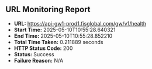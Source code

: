 ## URL Monitoring Report

- **URL:** https://api-gw1-prod1.fisglobal.com/gw/v1/health
- **Start Time:** 2025-05-10T10:55:28.640321
- **End Time:** 2025-05-10T10:55:28.852210
- **Total Time Taken:** 0.211889 seconds
- **HTTP Status Code:** 200
- **Status:** Success
- **Failure Reason:** N/A
